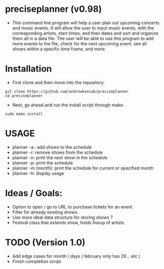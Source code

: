 # preciseplanner (v0.98)
- This command line program will help a user plan out upcoming 
concerts and music events. It will allow the user to input music 
events, with the corresponding artists, start times, and their 
dates and sort and organize them all in a data file. The user will 
be able to use this program to add more events to the file, check 
for the next upcoming event, see all shows within a specific time 
frame, and more.

# Installation 
- First clone and then move into the repository.
```
git clone https://github.com/andrewkassab/preciseplanner
cd preciseplanner
```
- Next, go ahead and run the install script through make.
```
sudo make install
```

# USAGE
- planner -a : add shows to the schedule
- planner -r: remove shows from the schedule
- planner -n: print the next show in the schedule
- planner -p: print the schedule
- planner -m (month): print the schedule for current or specified month
- planner -h: display usage
  
# Ideas / Goals:
- Option to open / go to URL to purchase tickets for an event.
- Filter for already existing shows.
- Use more ideal data structure for storing shows ?
- Festival class that extends show, holds lineup of artists. 

# TODO (Version 1.0)
- Add edge cases for month / days ( february only has 29 .. etc )
- Finish completion script
